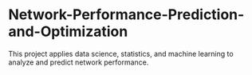 # Network-Performance-Prediction-and-Optimization
This project applies data science, statistics, and machine learning to analyze and predict network performance.

